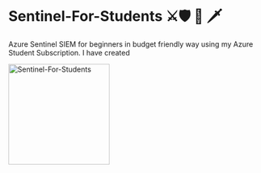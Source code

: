 # Sentinel-For-Students ⚔️🛡️ 🏹 🗡️
 Azure Sentinel SIEM for beginners in budget friendly way using my Azure Student Subscription. I have created

<img width="200" height="200" alt="Sentinel-For-Students" src="https://github.com/user-attachments/assets/a7861af3-c5e1-4a2f-b126-2a585049f40e" />






